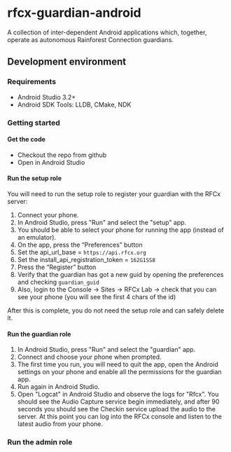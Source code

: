 rfcx-guardian-android
=====================

A collection of inter-dependent Android applications which, together, operate as autonomous Rainforest Connection guardians.

## Development environment

### Requirements

- Android Studio 3.2+
- Android SDK Tools: LLDB, CMake, NDK

### Getting started

#### Get the code

- Checkout the repo from github
- Open in Android Studio

#### Run the setup role

You will need to run the setup role to register your guardian with the RFCx server:

1. Connect your phone.
2. In Android Studio, press "Run" and select the "setup" app.
3. You should be able to select your phone for running the app (instead of an emulator).
4. On the app, press the “Preferences” button
5. Set the api_url_base = `https://api.rfcx.org`
6. Set the install_api_registration_token = `162G1SS8`
7. Press the “Register” button
8. Verify that the guardian has got a new guid by opening the preferences and checking `guardian_guid`
9. Also, login to the Console -> Sites -> RFCx Lab -> check that you can see your phone (you will see the first 4 chars of the id)

After this is complete, you do not need the setup role and can safely delete it.

#### Run the guardian role

1. In Android Studio, press "Run" and select the "guardian" app.
2. Connect and choose your phone when prompted.
3. The first time you run, you will need to quit the app, open the Android settings on your phone and enable all the permissions for the guardian app.
4. Run again in Android Studio.
5. Open "Logcat" in Android Studio and observe the logs for "Rfcx". You should see the Audio Capture service begin immediately, and after 90 seconds you should see the Checkin service upload the audio to the server. At this point you can log into the RFCx console and listen to the latest audio from your phone.

### Run the admin role

